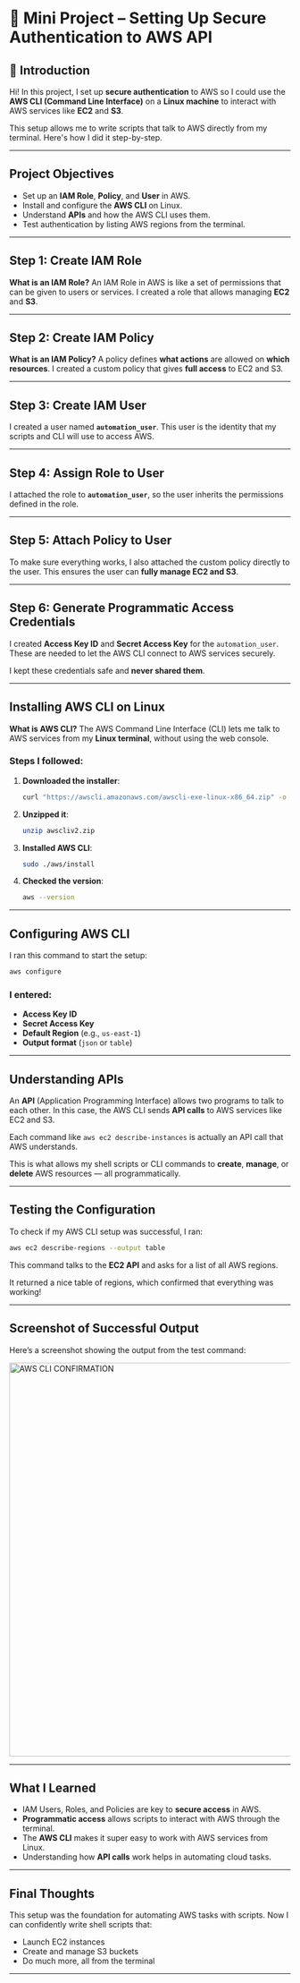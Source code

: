 # 🔐 Mini Project – Setting Up Secure Authentication to AWS API

## 👋 Introduction

Hi! In this project, I set up **secure authentication** to AWS so I could use the **AWS CLI (Command Line Interface)** on a **Linux machine** to interact with AWS services like **EC2** and **S3**.

This setup allows me to write scripts that talk to AWS directly from my terminal. Here's how I did it step-by-step.

---

##  Project Objectives

* Set up an **IAM Role**, **Policy**, and **User** in AWS.
* Install and configure the **AWS CLI** on Linux.
* Understand **APIs** and how the AWS CLI uses them.
* Test authentication by listing AWS regions from the terminal.

---

##  Step 1: Create IAM Role

**What is an IAM Role?**
An IAM Role in AWS is like a set of permissions that can be given to users or services. I created a role that allows managing **EC2** and **S3**.

---

##  Step 2: Create IAM Policy

**What is an IAM Policy?**
A policy defines **what actions** are allowed on **which resources**. I created a custom policy that gives **full access** to EC2 and S3.

---

##  Step 3: Create IAM User

I created a user named **`automation_user`**. This user is the identity that my scripts and CLI will use to access AWS.

---

##  Step 4: Assign Role to User

I attached the role to **`automation_user`**, so the user inherits the permissions defined in the role.

---

## Step 5: Attach Policy to User

To make sure everything works, I also attached the custom policy directly to the user. This ensures the user can **fully manage EC2 and S3**.

---

##  Step 6: Generate Programmatic Access Credentials

I created **Access Key ID** and **Secret Access Key** for the `automation_user`. These are needed to let the AWS CLI connect to AWS services securely.

 I kept these credentials safe and **never shared them**.

---

##  Installing AWS CLI on Linux

**What is AWS CLI?**
The AWS Command Line Interface (CLI) lets me talk to AWS services from my **Linux terminal**, without using the web console.

### Steps I followed:

1. **Downloaded the installer**:

   ```bash
   curl "https://awscli.amazonaws.com/awscli-exe-linux-x86_64.zip" -o "awscliv2.zip"
   ```

2. **Unzipped it**:

   ```bash
   unzip awscliv2.zip
   ```

3. **Installed AWS CLI**:

   ```bash
   sudo ./aws/install
   ```

4. **Checked the version**:

   ```bash
   aws --version
   ```

---

##  Configuring AWS CLI

I ran this command to start the setup:

```bash
aws configure
```

### I entered:

* **Access Key ID**
* **Secret Access Key**
* **Default Region** (e.g., `us-east-1`)
* **Output format** (`json` or `table`)

---

## Understanding APIs

An **API** (Application Programming Interface) allows two programs to talk to each other. In this case, the AWS CLI sends **API calls** to AWS services like EC2 and S3.

Each command like `aws ec2 describe-instances` is actually an API call that AWS understands.

This is what allows my shell scripts or CLI commands to **create**, **manage**, or **delete** AWS resources — all programmatically.

---

## Testing the Configuration

To check if my AWS CLI setup was successful, I ran:

```bash
aws ec2 describe-regions --output table
```

This command talks to the **EC2 API** and asks for a list of all AWS regions.

 It returned a nice table of regions, which confirmed that everything was working!

---

## Screenshot of Successful Output

Here’s a screenshot showing the output from the test command:

<img width="924" height="704" alt="AWS CLI CONFIRMATION" src="https://github.com/user-attachments/assets/ff82052d-897d-403b-a0e2-279f7268b812" />

---

## What I Learned

* IAM Users, Roles, and Policies are key to **secure access** in AWS.
* **Programmatic access** allows scripts to interact with AWS through the terminal.
* The **AWS CLI** makes it super easy to work with AWS services from Linux.
* Understanding how **API calls** work helps in automating cloud tasks.

---

## Final Thoughts

This setup was the foundation for automating AWS tasks with scripts. Now I can confidently write shell scripts that:

* Launch EC2 instances
* Create and manage S3 buckets
* Do much more, all from the terminal

---


